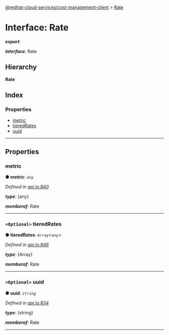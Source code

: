 [@redhat-cloud-services/cost-management-client](../README.md) > [Rate](../interfaces/rate.md)

# Interface: Rate

*__export__*: 

*__interface__*: Rate

## Hierarchy

**Rate**

## Index

### Properties

* [metric](rate.md#metric)
* [tieredRates](rate.md#tieredrates)
* [uuid](rate.md#uuid)

---

## Properties

<a id="metric"></a>

###  metric

**● metric**: *`any`*

*Defined in [api.ts:840](https://github.com/RedHatInsights/javascript-clients/blob/master/packages/cost-management/api.ts#L840)*

*__type__*: {any}

*__memberof__*: Rate

___
<a id="tieredrates"></a>

### `<Optional>` tieredRates

**● tieredRates**: *`Array`<`any`>*

*Defined in [api.ts:846](https://github.com/RedHatInsights/javascript-clients/blob/master/packages/cost-management/api.ts#L846)*

*__type__*: {Array}

*__memberof__*: Rate

___
<a id="uuid"></a>

### `<Optional>` uuid

**● uuid**: *`string`*

*Defined in [api.ts:834](https://github.com/RedHatInsights/javascript-clients/blob/master/packages/cost-management/api.ts#L834)*

*__type__*: {string}

*__memberof__*: Rate

___

